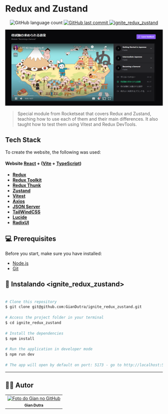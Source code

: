 # Redux and Zustand

<p align="center">
  <img alt="GitHub language count" src="https://img.shields.io/github/languages/count/GianDutra/ignite_redux_zustand?color=%2304D361">

   <a href="https://github.com/GianDutra/ignite_redux_zustand/commits/master">
    <img alt="GitHub last commit" src="https://img.shields.io/github/last-commit/GianDutra/ignite_redux_zustand">
  </a>
  
 <a href="https://tailwind-nextjs-sable.vercel.app/">
    <img alt="ignite_redux_zustand" src="https://img.shields.io/badge/redux_zustand-%237159c1?style=flat&logo=ghost">
  </a>
  
</p>
<img src="./.github/1.png" alt="ignite_redux_zustand" title="ignite_redux_zustand">

> Special module from Rocketseat that covers Redux and Zustand, teaching how to use each of them and their main differences. It also taught how to test them using Vitest and Redux DevTools.

## Tech Stack

To create the website, the following was used:

#### **Website**    [React](https://reactjs.org/)  +  ([Vite](https://vitejs.dev/)  +  [TypeScript](https://www.typescriptlang.org/))
- **[Redux](https://redux.js.org/)**
- **[Redux Toolkit](https://redux-toolkit.js.org/)**
- **[Redux Thunk](https://github.com/reduxjs/redux-thunk)**
- **[Zustand](https://zustand.surge.sh/)**
- **[Vitest](https://vitest.io/)**
- **[Axios](https://axios-http.com/)**
- **[JSON Server](https://github.com/typicode/json-server)**
- **[TailWindCSS](https://tailwindcss.com/)**
- **[Lucide](https://lucide.dev/)**
- **[RadixUI](https://www.radix-ui.com/)**

## 💻 Prerequisites

Before you start, make sure you have installed:

* [Node.js](https://nodejs.org/en/)
* [Git](https://git-scm.com)

## 🚀 Instalando <ignite_redux_zustand>

 
```bash

# Clone this repository
$ git clone git@github.com:GianDutra/ignite_redux_zustand.git

# Access the project folder in your terminal
$ cd ignite_redux_zustand

# Install the dependencies
$ npm install

# Run the application in developer mode
$ npm run dev

# The app will open by default on port: 5173 - go to http://localhost:5173/

```

---


## 👨‍💼 Autor

<table>
  <tr>
    <td align="center">
      <a href="#">
        <img src="https://github.com/GianDutra.png" width="100px;" alt="Foto do Gian no GitHub"/><br>
        <sub>
          <b>Gian Dutra</b>
        </sub>
      </a>
    </td>
  </tr>
</table>
